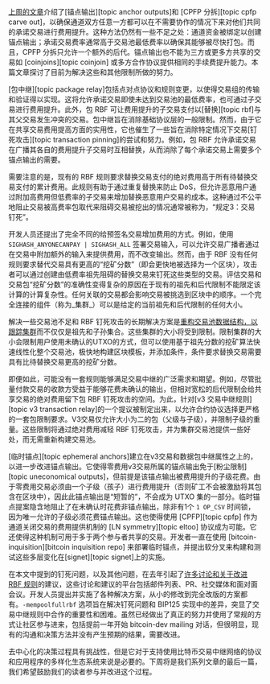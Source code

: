 [上周的文章][policy08]介绍了[锚点输出][topic anchor outputs]和 [CPFP 分拆][topic cpfp carve out]，以确保通道双方任意一方都可以在不需要协作的情况下来对他们共同的承诺交易进行费用提升。这种方法仍然有一些不足之处：通道资金被绑定以创建锚点输出；承诺交易费率通常高于交易池最低费率以确保其能够被尽快打包。而且，CPFP 分拆只允许一个额外的后代。锚点输出也不能为三方或更多方共享的交易如 [coinjoins][topic coinjoin] 或多方合作协议提供相同的手续费提升能力。本篇文章探讨了目前为解决这些和其他限制所做的努力。

[包中继][topic package relay]包括点对点协议和规则变更，以使得交易组的传输和验证得以实现。这将允许承诺交易即使未达到交易池的最低费率，也可通过子交易进行费用提升。此外，包 RBF 可让费用提升的子交易支付以[替换][topic rbf]与其父交易发生冲突的交易。包中继旨在消除基础协议层的一般限制。然而，由于它在共享交易费用提高方面的实用性，它也催生了一些旨在消除特定情况下交易[钉死攻击][topic transaction pinning]的尝试和努力。例如，包 RBF 允许承诺交易在广播其各自的费用提升子交易时互相替换，从而消除了每个承诺交易上需要多个锚点输出的需要。

需要注意的是，现有的 RBF 规则要求替换交易支付的绝对费用高于所有待替换交易支付的累计费用。此规则有助于通过重复替换来防止 DoS，但允许恶意用户通过附加高费用但低费率的子交易来增加替换恶意用户交易的成本。这种通过不公平地阻止交易被高费率包取代来阻碍交易被挖出的情况通常被称为，“规定3：交易钉死”。

开发人员还提出了完全不同的给预签名交易增加费用的方式。例如，使用 `SIGHASH_ANYONECANPAY | SIGHASH_ALL` 签署交易输入，可以允许交易广播者通过在交易中附加额外的输入来提供费用，而不改变输出。然而，由于 RBF 没有任何规则要求替代交易具有更高的“挖矿分数”（即会更快地被选择为一个区块），攻击者可以通过创建由低费率祖先阻碍的替换交易来钉死这些类型的交易。评估交易和交易包“挖矿分数”的准确性变得复杂的原因在于现有的祖先和后代限制不能限定该计算的计算复杂性。任何关联的交易都会影响交易被挑选到区块中的顺序。一个完全连接的组件（称为_集群_）可以是给定的当前祖先和后代限制的任何大小。

解决一些交易池不足和 RBF 钉死攻击的长期解决方案是[重构交易池数据结构，以跟踪集群][mempool clustering]而不仅仅是祖先和子孙集合。这些集群的大小将受到限制。限制集群的大小会限制用户使用未确认的UTXO的方式，但可以使用基于祖先分数的挖矿算法快速线性化整个交易池，极快地构建区块模板，并添加条件，条件要求替换交易需要具有比待替换交易更高的挖矿分数。

即便如此，可能没有一套规则能够满足交易中继的广泛需求和期望。例如，尽管批量付款交易的收款方受益于能够花费未确认的输出，但相对宽松的后代限制会给共享交易的绝对费用留下包 RBF 钉死攻击的空间。为此，针对[v3 交易中继规则][topic v3 transaction relay]的一个提议被制定出来，以允许合约协议选择更严格的一套包限制要求。V3交易仅允许大小为二的包（父级与子级），并限制子级的重量。这些限制将通过绝对费用减轻 RBF 钉死攻击，并为集群交易池提供一些好处，而无需重新构建交易池。

[临时锚点][topic ephemeral anchors]建立在v3交易和数据包中继属性之上的，以进一步改进锚点输出。它使得零费用v3交易所属的锚点输出免于[粉尘限制][topic
uneconomical outputs]，但前提是该锚点输出被费用提升的子级花费。由于零费用交易必须由一个子级（孩子）进行费用提升（否则矿工不会被激励将其包含在区块中），因此此锚点输出是“短暂的”，不会成为 UTXO 集的一部分。临时锚点提案隐含地阻止了在未确认时花费非锚点输出，除非有1个 `1 OP_CSV` 时间锁，因为唯一允许的子级必须花费锚点输出。这也使得使用 [CPFP][topic cpfp] 作为通道关闭交易的费用提供机制的 [LN symmetry][topic eltoo] 协议成为可能。它还使得这种机制可用于多于两个参与者共享的交易。开发者一直在使用 [bitcoin-inquisition][bitcoin inquisition repo] 来部署临时锚点，并提出软分叉来构建和测试这些多层变化在[signet][topic signet]上的实施。

在本文中提到的钉死问题，以及其他问题，在去年引起了[许多讨论和关于改进 RBF 规则][2022 rbf]的建议，这些讨论和建议的平台包括邮件列表、PR、社交媒体和面对面会议。开发人员提出并实施了各种解决方案，从小的修改到完全改版的方案都有。`-mempoolfullrbf` 选项旨在解决钉死问题和 BIP125 实现中的差异，突显了交易中继规则中合作的重要性和困难。虽然已经做出了真正的努力并使用了常规的方式让社区参与进来，包括提前一年开始 bitcoin-dev mailing 对话，但很明显，现有的沟通和决策方法并没有产生预期的结果，需要改进。

去中心化的决策过程具有挑战性，但是它对于支持使用比特币交易中继网络的协议和应用程序的多样化生态系统来说是必要的。下周将是我们系列文章的最后一篇，我们希望鼓励我们的读者参与并改进这个过程。

[mempool clustering]: https://github.com/bitcoin/bitcoin/issues/27677
[policy08]: /zh/newsletters/2023/07/05/#等待确认-8交易池规则是个接口
[2022 rbf]: /zh/newsletters/2022/12/21/#rbf
